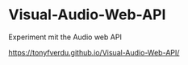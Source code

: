# Visual-Audio-Web-API
Experiment mit the Audio web API


https://tonyfverdu.github.io/Visual-Audio-Web-API/
